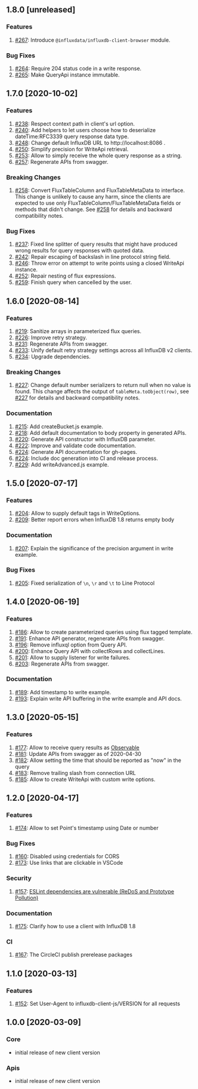 ## 1.8.0 [unreleased]

### Features

1. [#267](https://github.com/influxdata/influxdb-client-js/pull/267): Introduce `@influxdata/influxdb-client-browser` module.

### Bug Fixes

1. [#264](https://github.com/influxdata/influxdb-client-js/pull/264): Require 204 status code in a write response.
1. [#265](https://github.com/influxdata/influxdb-client-js/pull/265): Make QueryApi instance immutable.

## 1.7.0 [2020-10-02]

### Features

1. [#238](https://github.com/influxdata/influxdb-client-js/pull/238): Respect context path in client's url option.
1. [#240](https://github.com/influxdata/influxdb-client-js/pull/240): Add helpers to let users choose how to deserialize dateTime:RFC3339 query response data type.
1. [#248](https://github.com/influxdata/influxdb-client-js/pull/248): Change default InfluxDB URL to http://localhost:8086 .
1. [#250](https://github.com/influxdata/influxdb-client-js/pull/250): Simplify precision for WriteApi retrieval.
1. [#253](https://github.com/influxdata/influxdb-client-js/pull/253): Allow to simply receive the whole query response as a string.
1. [#257](https://github.com/influxdata/influxdb-client-js/pull/257): Regenerate APIs from swagger.

### Breaking Changes

1. [#258](https://github.com/influxdata/influxdb-client-js/pull/258): Convert FluxTableColumn and FluxTableMetaData to interface.
   This change is unlikely to cause any harm, since the clients are expected to use only FluxTableColumn/FluxTableMetaData
   fields or methods that didn't change. See [#258](https://github.com/influxdata/influxdb-client-js/pull/258) for details
   and backward compatibility notes.

### Bug Fixes

1. [#237](https://github.com/influxdata/influxdb-client-js/pull/237): Fixed line splitter of query results that might have produced wrong results for query responses with quoted data.
1. [#242](https://github.com/influxdata/influxdb-client-js/pull/242): Repair escaping of backslash in line protocol string field.
1. [#246](https://github.com/influxdata/influxdb-client-js/pull/246): Throw error on attempt to write points using a closed WriteApi instance.
1. [#252](https://github.com/influxdata/influxdb-client-js/pull/252): Repair nesting of flux expressions.
1. [#259](https://github.com/influxdata/influxdb-client-js/pull/259): Finish query when cancelled by the user.

## 1.6.0 [2020-08-14]

### Features

1. [#219](https://github.com/influxdata/influxdb-client-js/pull/219): Sanitize arrays in parameterized flux queries.
1. [#226](https://github.com/influxdata/influxdb-client-js/pull/226): Improve retry strategy.
1. [#231](https://github.com/influxdata/influxdb-client-js/pull/231): Regenerate APIs from swagger.
1. [#233](https://github.com/influxdata/influxdb-client-js/pull/233): Unify default retry strategy settings across all InfluxDB v2 clients.
1. [#234](https://github.com/influxdata/influxdb-client-js/pull/234): Upgrade dependencies.

### Breaking Changes

1. [#227](https://github.com/influxdata/influxdb-client-js/pull/227): Change default number serializers to return null when no value is found.
   This change affects the output of `tableMeta.toObject(row)`, see [#227](https://github.com/influxdata/influxdb-client-js/pull/227) for details and backward compatibility notes.

### Documentation

1. [#215](https://github.com/influxdata/influxdb-client-js/pull/215): Add createBucket.js example.
1. [#218](https://github.com/influxdata/influxdb-client-js/pull/218): Add default documentation to body property in generated APIs.
1. [#220](https://github.com/influxdata/influxdb-client-js/pull/220): Generate API constructor with InfluxDB parameter.
1. [#222](https://github.com/influxdata/influxdb-client-js/pull/222): Improve and validate code documentation.
1. [#224](https://github.com/influxdata/influxdb-client-js/pull/224): Generate API documentation for gh-pages.
1. [#224](https://github.com/influxdata/influxdb-client-js/pull/224): Include doc generation into CI and release process.
1. [#229](https://github.com/influxdata/influxdb-client-js/pull/229): Add writeAdvanced.js example.

## 1.5.0 [2020-07-17]

### Features

1. [#204](https://github.com/influxdata/influxdb-client-js/pull/204): Allow to supply default tags in WriteOptions.
1. [#209](https://github.com/influxdata/influxdb-client-js/pull/209): Better report errors when InfluxDB 1.8 returns empty body

### Documentation

1. [#207](https://github.com/influxdata/influxdb-client-js/pull/207): Explain the significance of the precision argument in write example.

### Bug Fixes

1. [#205](https://github.com/influxdata/influxdb-client-js/pull/205): Fixed serialization of `\n`, `\r` and `\t` to Line Protocol

## 1.4.0 [2020-06-19]

### Features

1. [#186](https://github.com/influxdata/influxdb-client-js/pull/186): Allow to create parameterized queries using flux tagged template.
1. [#191](https://github.com/influxdata/influxdb-client-js/pull/191): Enhance API generator, regenerate APIs from swagger.
1. [#196](https://github.com/influxdata/influxdb-client-js/pull/196): Remove influxql option from Query API.
1. [#200](https://github.com/influxdata/influxdb-client-js/pull/200): Enhance Query API with collectRows and collectLines.
1. [#201](https://github.com/influxdata/influxdb-client-js/pull/201): Allow to supply listener for write failures.
1. [#203](https://github.com/influxdata/influxdb-client-js/pull/203): Regenerate APIs from swagger.

### Documentation

1. [#189](https://github.com/influxdata/influxdb-client-js/pull/189): Add timestamp to write example.
1. [#193](https://github.com/influxdata/influxdb-client-js/pull/193): Explain write API buffering in the write example and API docs.

## 1.3.0 [2020-05-15]

### Features

1. [#177](https://github.com/influxdata/influxdb-client-js/pull/177): Allow to receive query results as [Observable](https://github.com/tc39/proposal-observable)
1. [#181](https://github.com/influxdata/influxdb-client-js/pull/181): Update APIs from swagger as of 2020-04-30
1. [#182](https://github.com/influxdata/influxdb-client-js/pull/182): Allow setting the time that should be reported as "now" in the query
1. [#183](https://github.com/influxdata/influxdb-client-js/pull/183): Remove trailing slash from connection URL
1. [#185](https://github.com/influxdata/influxdb-client-js/pull/185): Allow to create WriteApi with custom write options.

## 1.2.0 [2020-04-17]

### Features

1. [#174](https://github.com/influxdata/influxdb-client-js/pull/174): Allow to set Point's timestamp using Date or number

### Bug Fixes

1. [#160](https://github.com/influxdata/influxdb-client-js/issues/160): Disabled using credentials for CORS
1. [#173](https://github.com/influxdata/influxdb-client-js/pull/173): Use links that are clickable in VSCode

### Security

1. [#157](https://github.com/influxdata/influxdb-client-js/issues/157): [ESLint dependencies are vulnerable (ReDoS and Prototype Pollution)](https://github.com/advisories/GHSA-7fhm-mqm4-2wp7)

### Documentation

1. [#175](https://github.com/influxdata/influxdb-client-js/pull/175): Clarify how to use a client with InfluxDB 1.8

### CI

1. [#167](https://github.com/influxdata/influxdb-client-js/pull/167): The CircleCI publish prerelease packages

## 1.1.0 [2020-03-13]

### Features

1. [#152](https://github.com/influxdata/influxdb-client-js/issues/152): Set User-Agent to influxdb-client-js/VERSION for all requests

## 1.0.0 [2020-03-09]

### Core

- initial release of new client version

### Apis

- initial release of new client version
